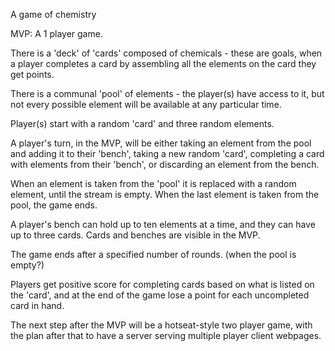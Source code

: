 A game of chemistry

MVP:  A 1 player game.

There is a 'deck' of 'cards' composed of chemicals - these are goals, when a player completes a card by assembling all the elements on the card they get points.

There is a communal 'pool' of elements - the player(s) have access to it, but not every possible element will be available at any particular time.

Player(s) start with a random 'card' and three random elements.

A player's turn, in the MVP, will be either taking an element from the pool and adding it to their 'bench', taking a new random 'card', completing a card with elements from their 'bench', or discarding an element from the bench.

When an element is taken from the 'pool' it is replaced with a random element, until the stream is empty.  When the last element is taken from the pool, the game ends.

A player's bench can hold up to ten elements at a time, and they can have up to three cards.  Cards and benches are visible in the MVP.

The game ends after a specified number of rounds. (when the pool is empty?)

Players get positive score for completing cards based on what is listed on the 'card', and at the end of the game lose a point for each uncompleted card in hand.

The next step after the MVP will be a hotseat-style two player game, with the plan after that to have a server serving multiple player client webpages.
